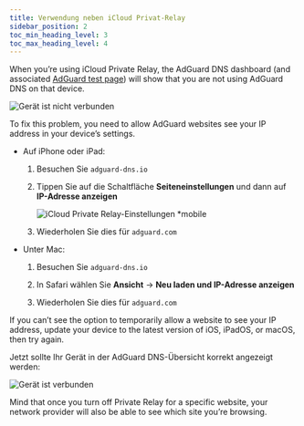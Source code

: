 ```yaml
---
title: Verwendung neben iCloud Privat-Relay
sidebar_position: 2
toc_min_heading_level: 3
toc_max_heading_level: 4
---
```


When you’re using iCloud Private Relay, the AdGuard DNS dashboard (and associated [AdGuard test page](https://adguard.com/test.html)) will show that you are not using AdGuard DNS on that device.

![Gerät ist nicht verbunden](https://cdn.adtidy.org/content/kb/dns/private/solving_problems/icloud_private_relay/device-not-connected.jpeg)

To fix this problem, you need to allow AdGuard websites see your IP address in your device’s settings.

- Auf iPhone oder iPad:

    1. Besuchen Sie `adguard-dns.io`

    1. Tippen Sie auf die Schaltfläche **Seiteneinstellungen** und dann auf **IP-Adresse anzeigen**

        ![iCloud Private Relay-Einstellungen *mobile](https://cdn.adtidy.org/content/kb/dns/private/solving_problems/icloud_private_relay/icloudpr.jpg)

    1. Wiederholen Sie dies für `adguard.com`

- Unter Mac:

    1. Besuchen Sie `adguard-dns.io`

    1. In Safari wählen Sie **Ansicht** → **Neu laden und IP-Adresse anzeigen**

    1. Wiederholen Sie dies für `adguard.com`

If you can’t see the option to temporarily allow a website to see your IP address, update your device to the latest version of iOS, iPadOS, or macOS, then try again.

Jetzt sollte Ihr Gerät in der AdGuard DNS-Übersicht korrekt angezeigt werden:

![Gerät ist verbunden](https://cdn.adtidy.org/content/kb/dns/private/solving_problems/icloud_private_relay/device-connected.jpeg)

Mind that once you turn off Private Relay for a specific website, your network provider will also be able to see which site you’re browsing.

